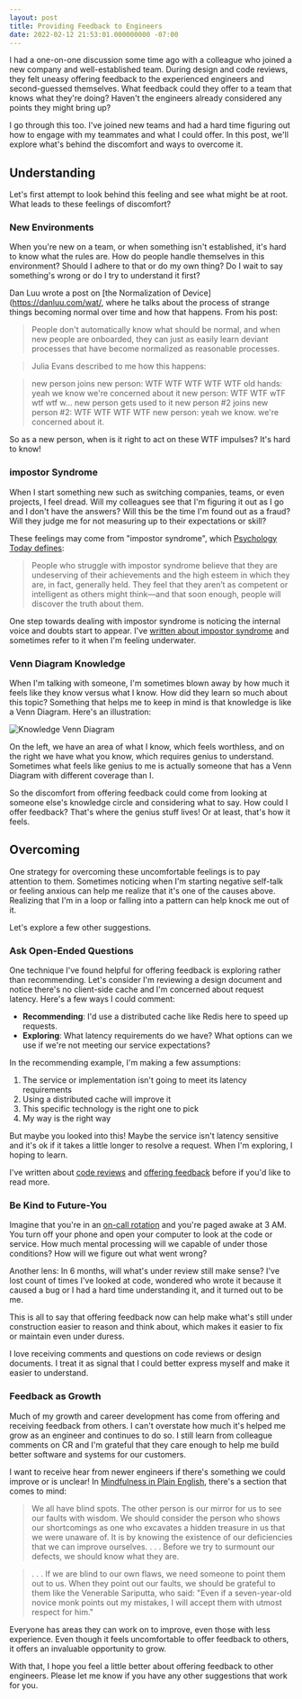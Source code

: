 ```yaml
---
layout: post
title: Providing Feedback to Engineers
date: 2022-02-12 21:53:01.000000000 -07:00
---
```


I had a one-on-one discussion some time ago with a colleague who joined
a new company and well-established team. During design and code reviews, they
felt uneasy offering feedback to the experienced engineers and second-guessed
themselves. What feedback could they offer to a team that knows
what they're doing? Haven't the engineers already considered any
points they might bring up?

I go through this too. I've joined new teams and had a hard time
figuring out how to engage with my teammates and what I could offer.
In this post, we'll explore what's behind the discomfort and ways to overcome
 it.


## Understanding

Let's first attempt to look behind this feeling and see what might be at root.
What leads to these feelings of discomfort?

### New Environments

When you're new on a team, or when something isn't established, it's hard to
know what the rules are. How do people handle themselves in this environment?
Should I adhere to that or do my own thing? Do I wait to say something's wrong
or do I try to understand it first?

Dan Luu wrote a post on
[the Normalization of Device](https://danluu.com/wat/, where he talks about the
process of strange things becoming normal over time and how that
happens. From his post:

> People don't automatically know what should be normal, and when new people are
onboarded, they can just as easily learn deviant processes that have become
normalized as reasonable processes.

> Julia Evans described to me how this happens:

> new person joins
new person: WTF WTF WTF WTF WTF
old hands: yeah we know we're concerned about it
new person: WTF WTF wTF wtf wtf w...
new person gets used to it
new person #2 joins
new person #2: WTF WTF WTF WTF
new person: yeah we know. we're concerned about it.

So as a new person, when is it right to act on these WTF impulses? It's hard to know!

### impostor Syndrome

When I start something new such as switching companies, teams, or even
projects, I feel dread. Will my colleagues see that I'm figuring it out as
I go and I don't have the answers? Will this be the time I'm found out as
a fraud? Will they judge me for not measuring up to their expectations or skill?

These feelings may come from "impostor syndrome", which [Psychology Today
defines](https://www.psychologytoday.com/us/basics/imposter-syndrome):

> People who struggle with impostor syndrome believe that they are undeserving of
their achievements and the high esteem in which they are, in fact, generally
held. They feel that they aren’t as competent or intelligent as others might
think—and that soon enough, people will discover the truth about them.

One step towards dealing with impostor syndrome is noticing the internal
voice and doubts start to appear. I've [written about impostor
syndrome](https://www.kevinlondon.com/2015/05/27/impostor-syndrome-and-me) and
sometimes refer to it when I'm feeling underwater.

### Venn Diagram Knowledge

When I'm talking with someone, I'm sometimes blown away by how much it feels
like they know versus what I know. How did they learn so much about this topic?
Something that helps me to keep in mind is that knowledge is like a Venn
Diagram. Here's an illustration:

![Knowledge Venn Diagram](https://imgur.com/9xwNXOs)

On the left, we have an area of what I know, which feels worthless, and on the right we
have what you know, which requires genius to understand. Sometimes what feels
like genius to me is actually someone that has a Venn Diagram with different
coverage than I.

So the discomfort from offering feedback could come from looking at someone
else's knowledge circle and considering what to say. How could I offer feedback?
That's where the genius stuff lives! Or at least, that's how it feels.

## Overcoming

One strategy for overcoming these uncomfortable feelings is to pay attention to
them. Sometimes noticing when I'm starting negative self-talk or feeling anxious
can help me realize that it's one of the causes above. Realizing that I'm in
a loop or falling into a pattern can help knock me out of it.

Let's explore a few other suggestions.

### Ask Open-Ended Questions
One technique I've found helpful for offering feedback is exploring rather than recommending.
Let's consider I'm reviewing a design document and notice there's no client-side
cache and I'm concerned about request latency. Here's a few ways I could comment:

* **Recommending**: I'd use a distributed cache like Redis here to speed up requests.
* **Exploring**: What latency requirements do we have? What options can we use
  if we're not meeting our service expectations?

In the recommending example, I'm making a few assumptions:
1. The service or implementation isn't going to meet its latency requirements
2. Using a distributed cache will improve it
3. This specific technology is the right one to pick
4. My way is the right way

But maybe you looked into this! Maybe
the service isn't latency sensitive and it's ok if it takes a little longer to
resolve a request. When I'm exploring, I hoping to learn.

I've written about [code
reviews](https://www.kevinlondon.com/2015/05/05/code-review-best-practices) and
[offering
feedback](https://www.kevinlondon.com/2018/06/05/more-code-review-best-practices)
before if you'd like to read more.

### Be Kind to Future-You

Imagine that you're in an [on-call
rotation](https://www.pagerduty.com/resources/learn/call-rotations-schedules)
and you're paged awake at 3 AM. You turn off your phone and open your computer
to look at the code or service. How much mental processing will we capable of
under those conditions? How will we figure out what went wrong?

Another lens: In 6 months, will what's under review still make sense? I've lost
count of times I've looked at code, wondered who wrote it because it caused
a bug or I had a hard time understanding it, and it turned out to be me.

This is all to say that offering feedback now can help make what's still under
construction easier to reason and think about, which makes it easier to fix
or maintain even under duress.

I love receiving comments and questions on code reviews or design documents.
I treat it as signal that I could better express myself
and make it easier to understand.

### Feedback as Growth

Much of my growth and career development has come from offering
and receiving feedback from others. I can't overstate how much it's helped me
grow as an engineer and continues to do so. I still learn from colleague
comments on CR and I'm grateful that they care enough to help me build better
software and systems for our customers.

I want to receive hear from newer
engineers if there's something we could improve or is unclear! In [Mindfulness
in Plain
English](https://www.amazon.com/Mindfulness-English-Bhante-Henepola-Gunaratana/dp/0861719069/ref=cm_cr_arp_d_product_top?ie=UTF8),
there's a section that comes to mind:

> We all have blind spots. The other person is our
mirror for us to see our faults with wisdom. We should consider the person who
shows our shortcomings as one who excavates a hidden treasure in us that we were
unaware of. It is by knowing the existence of our deficiencies that we can
improve ourselves. . . . Before we try to surmount
our defects, we should know what they are.

> . . . If we are blind to our own flaws, we need someone to point
them out to us. When they point out our faults, we should be grateful to them
like the Venerable Sariputta, who said: "Even if a seven-year-old novice monk
points out my mistakes, I will accept them with utmost respect for him."

Everyone has areas they can work on to improve, even those with less experience.
Even though it feels uncomfortable to offer feedback to others,
it offers an invaluable opportunity to grow.

With that, I hope you feel a little better about offering feedback to other
engineers. Please let me know if you have any other suggestions that work for you.
